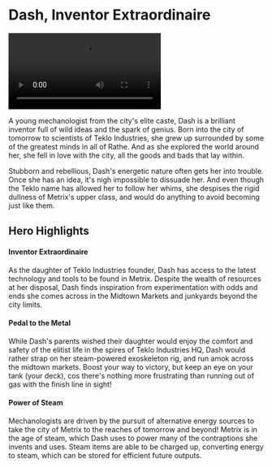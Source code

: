 # Dash, Inventor Extraordinaire

<video controls autoplay loop playsinline>
  <source src="https://media.githubusercontent.com/media/nathaneastwood/fablore/main/src/heroes-of-rathe/media/dash.mp4" type="video/mp4">
</video>

A young mechanologist from the city's elite caste, Dash is a brilliant inventor full of wild ideas and the spark of genius. Born into the city of tomorrow to scientists of Teklo Industries, she grew up surrounded by some of the greatest minds in all of Rathe. And as she explored the world around her, she fell in love with the city, all the goods and bads that lay within.

Stubborn and rebellious, Dash's energetic nature often gets her into trouble. Once she has an idea, it's nigh impossible to dissuade her. And even though the Teklo name has allowed her to follow her whims, she despises the rigid dullness of Metrix's upper class, and would do anything to avoid becoming just like them.

## Hero Highlights

#### Inventor Extraordinaire

As the daughter of Teklo Industries founder, Dash has access to the latest technology and tools to be found in Metrix. Despite the wealth of resources at her disposal, Dash finds inspiration from experimentation with odds and ends she comes across in the Midtown Markets and junkyards beyond the city limits.

#### Pedal to the Metal

While Dash's parents wished their daughter would enjoy the comfort and safety of the elitist life in the spires of Teklo Industries HQ, Dash would rather strap on her steam-powered exoskeleton rig, and run amok across the midtown markets. Boost your way to victory, but keep an eye on your tank (your deck), cos there's nothing more frustrating than running out of gas with the finish line in sight!

#### Power of Steam

Mechanologists are driven by the pursuit of alternative energy sources to take the city of Metrix to the reaches of tomorrow and beyond! Metrix is in the age of steam, which Dash uses to power many of the contraptions she invents and uses. Steam items are able to be charged up, converting energy to steam, which can be stored for efficient future outputs.
